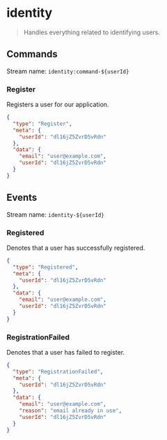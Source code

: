# identity

> Handles everything related to identifying users.

## Commands

Stream name: `identity:command-${userId}`

### Register

Registers a user for our application.

```json
{
  "type": "Register",
  "meta": {
    "userId": "dl16jZ5ZvrD5vRdn"
  },
  "data": {
    "email": "user@example.com",
    "userId": "dl16jZ5ZvrD5vRdn"
  }
}
```

## Events

Stream name: `identity-${userId}`

### Registered

Denotes that a user has successfully registered.

```json
{
  "type": "Registered",
  "meta": {
    "userId": "dl16jZ5ZvrD5vRdn"
  },
  "data": {
    "email": "user@example.com",
    "userId": "dl16jZ5ZvrD5vRdn"
  }
}
```

### RegistrationFailed

Denotes that a user has failed to register.

```json
{
  "type": "RegistrationFailed",
  "meta": {
    "userId": "dl16jZ5ZvrD5vRdn"
  },
  "data": {
    "email": "user@example.com",
    "reason": "email already in use",
    "userId": "dl16jZ5ZvrD5vRdn"
  }
}
```
